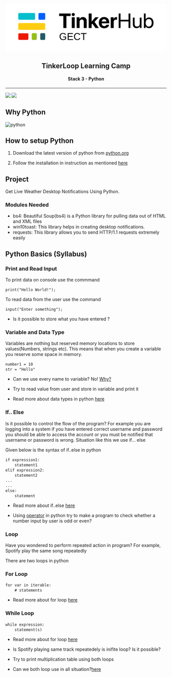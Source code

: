 <p align="center">
<a href="https://gihub.com/tinkerhubgect">
	<img src="https://github.com/tinkerhubgect/template/raw/main/.github/images/thhub.png"/>
</a>
	<h2 align="center"> TinkerLoop Learning Camp </h2>
	<h4 align="center"> Stack 3 - Python <h4>
</p>

---
[![](https://img.shields.io/badge/Discord-7289DA?style=for-the-badge&logo=discord&logoColor=white)](https://discord.gg/nrCmwwfZxb)
[![](https://img.shields.io/badge/YouTube-FF0000?style=for-the-badge&logo=youtube&logoColor=white)](https://www.youtube.com/watch?v=H1D7imOm3KE&list=PLJaEdBUfehM1351YIku8uKJc6T0JWyfqt
)

## Why Python
	

![python](https://user-images.githubusercontent.com/66952088/155842701-30704efc-2ee0-432f-ab03-898abafb8222.jpg)


## How to setup Python

1. Download the latest version of python from [python.org](https://www.python.org/downloads/)
	
2. Follow the installation in instruction as mentioned [here](https://www.tutorialspoint.com/python/python_environment.htm)


## Project

Get Live Weather Desktop Notifications Using Python.
	
	
### Modules Needed 
* bs4: Beautiful Soup(bs4) is a Python library for pulling data out of HTML and XML files
* win10toast: This library helps in creating desktop notifications.
* requests: This library allows you to send HTTP/1.1 requests extremely easily


## Python Basics (Syllabus)


### Print and Read Input

To print data on console use the commmand

	
```
print("Hello World!");
```

To read data from the user use the command


```
input("Enter something");
```
* Is it possible to store what you have entered ? 
	
### Variable and Data Type

Variables are nothing but reserved memory locations to store values(Numbers, strings etc). This means that when you create a variable you reserve some space in memory.
```
number1 = 10
str = "Hello"

```

* Can we use every name to variable? No! [Why?](https://www.w3schools.com/python/gloss_python_variable_names.asp)

* Try to read value from user and store in variable and print it

* Read more about data types in python [here](https://www.w3schools.com/python/python_datatypes.asp)

### If.. Else 


Is it possible to control the flow of the program? For example you are logging into a system if you have entered correct username and password you should be able to access the account or you must be notified that username or password is wrong. Situation like this we use if... else


Given below is the syntax of if..else in python

```
if expression1:
	statement1
elif expression2:
	statement2
...
...
else:
	statement
```

* Read more about if..else [here](https://www.geeksforgeeks.org/python-if-else/)

* Using [operator](https://www.tutorialspoint.com/python/python_basic_operators.htm) in python try to make a program to check whether a number input by user is odd or even?

### Loop

Have you wondered to perform repeated action in program? For example, Spotify play the same song repeatedly

There are two loops in python

### For Loop

``` 
for var in iterable:
    # statements

```

* Read more about for loop [here](https://www.geeksforgeeks.org/python-for-loops/?ref=lbp)
	

### While Loop

```
while expression:
    statement(s)
```

* Read more about for loop [here](https://www.geeksforgeeks.org/python-while-loop/?ref=lbp)

* Is Spotify playing same track repeatedely is inifite loop? Is it possible?

* Try to print multiplication table using both loops

* Can we both loop use in all situation?[here](https://betterprogramming.pub/how-to-pick-between-a-while-and-for-loop-14ef217c3776?gi=9845f2c9dd0)
